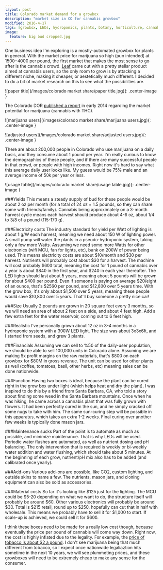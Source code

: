 ```yaml
---
layout: post
title: Colorado market demand for a growbox
description: "market size in CO for cannabis growbox"
modified: 2016-4-17
tags: [growbox, LEDs, hydroponics, plants, botany, horticulture, cannabis, marijuana]
image:
  feature: big bud cropped.jpg
---
```


One business idea I'm exploring is a mostly-automated growbox for plants in general.  With the market price for marijuana so high (pun intended) at $1500-$4000 per pound, the first market that makes the most sense to go after is the cannabis crowd.  [Leaf](http://www.getleaf.co/) came out with a pretty stellar product aimed at cannabis users, so the only room to grow is by attacking a different niche, making it cheaper, or aestetically much different.  I decided to do a bit of market research on this to see what the possibilities are.

![paper title](/images/colorado market share/paper title.jpg){: .center-image }

The Colorado DOR [published a report](https://www.google.com/url?sa=t&rct=j&q=&esrc=s&source=web&cd=1&cad=rja&uact=8&ved=0ahUKEwj8w4KA4KXMAhXhmIMKHTG5DIkQFggcMAA&url=https%3A%2F%2Fwww.colorado.gov%2Fpacific%2Fsites%2Fdefault%2Ffiles%2FMarket%2520Size%2520and%2520Demand%2520Study%2C%2520July%25209%2C%25202014%255B1%255D.pdf&usg=AFQjCNE4nIzFdk9ntkf26VJXsFBe0jtuvg&sig2=-58l0FaZoIQkai3HWHWZ4w&bvm=bv.119745492,d.amc) in early 2014 regarding the market potential for marijuana (cannabis with THC).

![marijuana users](/images/colorado market share/marijuana users.jpg){: .center-image }

![adjusted users](/images/colorado market share/adjusted users.jpg){: .center-image }

There are about 200,000 people in Colorado who use marijuana on a daily basis, and they consume about 1 pound per year.  I'm really curious to know the demographics of these people, and if there are many successful people in that crowd, or people with high incomes.  Right now it's hard to say what this average daily user looks like.  My guess would be 75% male and an average income of 50k per year or less.

![usage table](/images/colorado market share/usage table.jpg){: .center-image }

###Yields
This means a steady supply of bud for these people would be about 2 oz per month (for a total of 24 oz = 1.5 pounds, so they can share some with friends/family).  Cannabis being approximately on a 3-month harvest cycle means each harvest should produce about 4-6 oz, about 1/4 to 3/8 of a pound (115-170 g).  

###Electricity costs
The industry standard for yield per Watt of lighting is about 1 g/W each harvest, meaning we need about 150 W of lighting power.  A small pump will water the plants in a pseudo-hydroponic system, taking only a few more Watts.  Assuming we need some more Watts for other electronics (wifi MCU, fan for lights, etc), bank on 200W of power being used.  This means electricity costs are about $10/month and $30 per harvest.  Nutrients will probably cost about $30 for a harvest.  The machine will cost probably $600 total, meaning the cost for 1 pound of cannabis over a year is about $840 in the first year, and $240 in each year thereafter.  The LED lights should last about 5 years, meaning about 5 pounds will be grown for about $400 per pound.  Even if someone is paying on average $20/eight of an ounce, that's $2560 per pound, and $12,800 over 5 years time.  With the grow box, it's only about $1,500 over 5 years, meaning these people would save $10,800 over 5 years.  That'll buy someone a pretty nice car!

###Size
Usually 2 pounds are grown in 20 square feet every 3 months, so we will need an area of about 2 feet on a side, and about 4 feet high.  Add a few extra feet for the water reservoir, coming out to 6 feet high.

###Realistic
I've personally grown about 12 oz in 3-4 months in a hydroponic system with a 300W LED light.  The size was about 3x3x6ft, and I started from seeds, and grew 3 plants.

###Financials
Assuming we can sell to %50 of the daily-user population, we should be able to sell 100,000 units in Colorado alone.  Assuming we are making 5x profit margins on the raw materials, that's $800 on each growbox for $80M in gross revenue.  The unit can be used for other plants as well (coffee, tomatoes, basil, other herbs, etc) meaning sales can be done nationwide.

###Function
Having two boxes is ideal, because the plant can be cured right in the grow box under light (which helps heat and dry the plant).  I was inspired to do this by a friend from Santa Barbara, CA, who told a story about finding some weed in the Santa Barbara mountains.  Once when he was hiking, he came across a cannabis plant that was fully grown with flowers.  It had been perfectly cured in the sun, and he simply cracked off some nugs to take with him.  The same sun-curing step will be possible in this apparatus, which takes an extra 1-2 weeks.  Final curing over another few weeks is typically done mason jars.

###Maintenance sucks
Part of the point is to automate as much as possible, and minimize maintenance.  That is why LEDs will be used.  Periodic water flushes are automated, as well as nutrient dosing and pH balancing.  The only intervention that is required is weekly or bi-weekly water addition and water flushing, which should take about 5 minutes.  At the beginning of each grow, nutrient/pH mix also has to be added (and calibrated once yearly).

###Add-ons
Various add-ons are possible, like CO2, custom lighting, and outside skins to name a few.  The nutrients, mason jars, and cloning equipment can also be sold as accessories.

###Material costs
So far it's looking like $125 just for the lighting.  The MCU could be $5-20 depending on what we want to do, the structure itself will probably be around $60.  Other various electronics will probably be around $30.  Total is $215 retail, round up to $250, hopefully can cut that in half with wholesale.  This means we probably have to sell it for $1,000 to start.  If scale-up is achieved, we could sell it for $600.

I think these boxes need to be made for a really low cost though, because eventually the price per pound of cannabis will come way down.  Right now, the cost is highly inflated due to the legality.  For example, the [price of tobacco is about $2 a pound](https://weather.com/farming/news/tobacco-crop-20121120).  I don't see marijuana being that much different from tobacco, so I expect once nationwide legaliaztion hits sometime in the next 10 years, we will see plummeting prices, and these growboxes will need to be extremely cheap to make any sense for the consumer.